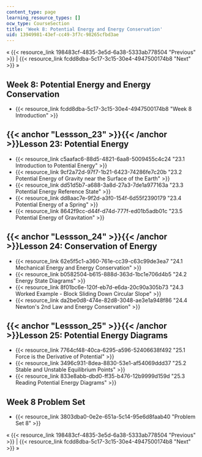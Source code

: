```yaml
---
content_type: page
learning_resource_types: []
ocw_type: CourseSection
title: 'Week 8: Potential Energy and Energy Conservation'
uid: 13949981-43ef-cc49-3f7c-98265cfbd3ae
---
```


« {{< resource_link 198483cf-4835-3e5d-6a38-5333ab778504 "Previous" >}} | {{< resource_link fcdd8dba-5c17-3c15-30e4-4947500174b8 "Next" >}} »

Week 8: Potential Energy and Energy Conservation
------------------------------------------------

*   {{< resource_link fcdd8dba-5c17-3c15-30e4-4947500174b8 "Week 8 Introduction" >}}

{{< anchor "Lessson_23" >}}{{< /anchor >}}Lesson 23: Potential Energy
---------------------------------------------------------------------

*   {{< resource_link c5aafac6-88d5-4821-6aa8-5009455c4c24 "23.1 Introduction to Potential Energy" >}}
*   {{< resource_link 9cf2a72d-97f7-1b21-6423-74286fe7c20b "23.2 Potential Energy of Gravity near the Surface of the Earth" >}}
*   {{< resource_link dd51d5b7-a688-3a8d-27a3-7de1a977163a "23.3 Potential Energy Reference State" >}}
*   {{< resource_link dd8aac7e-9f2d-a3f0-154f-6d55f2390179 "23.4 Potential Energy of a Spring" >}}
*   {{< resource_link 8642f9cc-d44f-d74d-777f-ed01b5adb01c "23.5 Potential Energy of Gravitation" >}}

{{< anchor "Lessson_24" >}}{{< /anchor >}}Lesson 24: Conservation of Energy
---------------------------------------------------------------------------

*   {{< resource_link 62e5f5c1-a360-761e-cc39-c63c99de3ea7 "24.1 Mechanical Energy and Energy Conservation" >}}
*   {{< resource_link b0582504-b615-888d-363d-1bc1e706d4b5 "24.2 Energy State Diagrams" >}}
*   {{< resource_link 8f01bc6e-120f-eb7d-e6da-20c90a305b73 "24.3 Worked Example - Block Sliding Down Circular Slope" >}}
*   {{< resource_link da2be0d8-474e-82d8-3048-ae3e1a948f86 "24.4 Newton's 2nd Law and Energy Conservation" >}}

{{< anchor "Lessson_25" >}}{{< /anchor >}}Lesson 25: Potential Energy Diagrams
------------------------------------------------------------------------------

*   {{< resource_link 7764cf48-40ca-6295-a596-52406638f492 "25.1 Force is the Derivative of Potential" >}}
*   {{< resource_link 3496c931-8dea-8830-53e1-af54069ddd37 "25.2 Stable and Unstable Equilibrium Points" >}}
*   {{< resource_link 833e8abb-dbd0-ff35-b476-12b9999d159d "25.3 Reading Potential Energy Diagrams" >}}

Week 8 Problem Set
------------------

*   {{< resource_link 3803dba0-0e2e-651a-5c14-95e6d8faab40 "Problem Set 8" >}}

« {{< resource_link 198483cf-4835-3e5d-6a38-5333ab778504 "Previous" >}} | {{< resource_link fcdd8dba-5c17-3c15-30e4-4947500174b8 "Next" >}} »